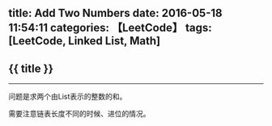 title: Add Two Numbers
date: 2016-05-18 11:54:11
categories: 【LeetCode】
tags: [LeetCode, Linked List, Math]
---
## {{ title }} ##

---

问题是求两个由List表示的整数的和。 

需要注意链表长度不同的时候、进位的情况。